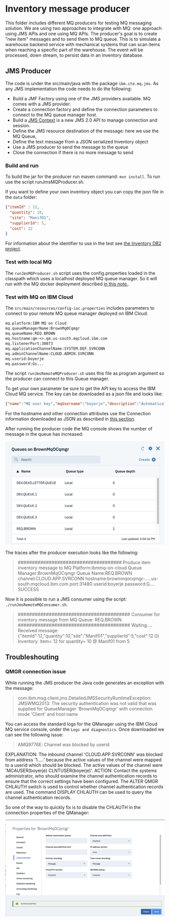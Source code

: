 # Inventory message producer

This folder includes different MQ producers for testing MQ messaging solution. We are using two approaches to integrate with MQ: one approach using JMS APIs and one using MQ APIs.
The producer's goal is to create "new item" messages and to send them to MQ queue. This is to simulate a warehouse backend service with mechanical systems that can scan items when reaching a specific part of the warehouse. The event will be processed, down stream, to persist data in an Inventory database.

## JMS Producer

The code is under the src/main/java with the package `ibm.cte.mq.jms`. As any JMS implementation the code needs to do the following:

* Build a JMF Factory using one of the JMS providers available. MQ comes with a JMS provider.
* Create a connection factory and define the connection parameters to connect to the MQ queue manager host.
* Build a [JMS Context](https://docs.oracle.com/javaee/7/api/javax/jms/JMSContext.html) is a new JMS 2.0 API to manage connection and session. 
* Define the JMS resource destination of the message: here we use the MQ Queue,
* Define the text message from a JSON serialized Inventory object
* Use a JMS producer to send the message to the queue
* Close the connection if there is no more message to send

### Build and run

To build the jar for the producer run maven command: `mvn install`. To run use the script runJmsMQProducer.sh.

If you want to define your own inventory object you can copy the json file in the `data` folder:

```json
{"itemId" : 12,
  "quantity": 10,
  "site": "Manif01",
  "supplierId": 5,
  "cost": 12
}
```

For information about the identifier to use in the test see [the Inventory DB2 project](https://github.com/ibm-cloud-architecture/refarch-integration-inventory-db2).

### Test with local MQ

The `runJmsMQProducer.sh` script uses the config.properties loaded in the classpath which uses a localhost deployed MQ queue manager. So it will run with the MQ docker deployment described [in this note.](../docker/README.md).

### Test with MQ on IBM Cloud 

The `src/main/resources/config-ioc.properties` includes parameters to connect to your remote MQ queue manager deployed on IBM Cloud. 

```
mq.platform:IBM MQ on Cloud
mq.queueManagerName:BrownMqOCqmgr
mq.queueName:REQ.BROWN
mq.hostname:qm-<>.qm.us-south.mqcloud.ibm.com
mq.listenerPort:30073
mq.applicationChannelName:SYSTEM.DEF.SVRCONN
mq.adminChannelName:CLOUD.ADMIN.SVRCONN
mq.userid:boyerje
mq.password:Gs...
```

The script `runJmsRemoteMQProducer.sh` uses this file as program argument so the producer can connect to this Queue manager. 

To get your own parameter be sure to get the API key to access the IBM Cloud MQ service. The key can be downloaded as a json file and looks like:

```json
{"name":"MQ user key","mqUsername":"boyerje","description":"Automatically created api key for MQ usage","createdAt":1545085534459,"apiKey":"G..."}
```
For the hostname and other connection attributes use the Connection information downloaded as JSON as described in [this section]().

After running the producer code the MQ console shows the number of message in the queue has increased:

![](../docs/mq-req-brown-1.png)

The traces after the producer execution looks like the following:
> #####################################
 Produce item inventory message to MQ 
Platform:ibmmq-on-cloud
Queue Manager:BrownMqOCqmgr
Queue Name:REQ.BROWN
channel:CLOUD.APP.SVRCONN
hostname:brownmqocqmgr-.....us-south.mqcloud.ibm.com
port:31480
userid:boyerje
password:G....
SUCCESS

Now it is possible to run a JMS consumer using the script: `./runJmsRemoteMQConsumer.sh`.

> ########################################
 Consumer for inventory message from MQ 
 Queue: REQ.BROWN
########################################
  Waiting....  
Received message:   
{"itemId":12,"quantity":10,"site":"Manif01","supplierId":5,"cost":12.0}   
Inventory:
item= 12 for quantity= 10 @ Manif01 from 5

## Troubleshouting

### QMGR connection issue

While running the JMS producer the Java code generates an exception with the message:
> com.ibm.msg.client.jms.DetailedJMSSecurityRuntimeException: JMSWMQ2013: The security authentication was not valid that was supplied for QueueManager 'BrownMqOCqmgr' with connection mode 'Client' and host name

You can access the standard logs for the QManager using the IBM Cloud MQ service console, under the `Logs and diagnostics`. Once downloaded we can see the following issue:  


> AMQ9776E: Channel was blocked by userid

EXPLANATION:
The inbound channel 'CLOUD.APP.SVRCONN' was blocked from address '1.....'
because the active values of the channel were mapped to a userid which should
be blocked. The active values of the channel were 'MCAUSER(boyerje)
CLNTUSER(boyerje)'.
ACTION:
Contact the systems administrator, who should examine the channel
authentication records to ensure that the correct settings have been
configured. The ALTER QMGR CHLAUTH switch is used to control whether channel
authentication records are used. The command DISPLAY CHLAUTH can be used to
query the channel authentication records.

So one of the way to quickly fix is to disable  the CHLAUTH in the connection properties of the QManager:

![](../docs/mq-qmgr-chlauth.png)
